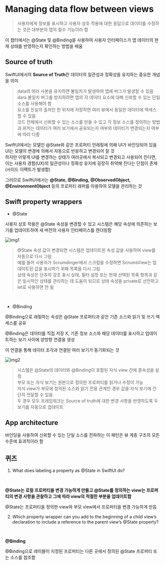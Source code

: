 # Managing data flow between views

> 사용자에게 정보를 표시하고 사용자 상호 작용에 대한 응답으로 데이터를 수정하는 것은 대부분의 앱의 필수 기능이라 함
> <br/>

이 챕터에서는 @State 및 @Binding을 사용하여 사용자 인터페이스가 앱 데이터의 현재 상태를 반영하는지 확인하는 방법을 배움
<br/>

## Source of truth

SwiftUI에서의 **Source of Truth**란 데이터의 일관성과 정확성을 유지하는 중요한 개념을 의미
<br/>

> data의 여러 사본을 유지하면 불일치가 발생하여 앱에 버그가 발생할 수 있음
> <br/>
> dara 불일치 버그를 방지하려면 앱의 각 데이터 요소에 대해 신뢰할 수 있는 단일 소스를 사용해야 함
> <br/>
> 요소를 진실의 출처인 한 위치에 저장하면 여러 뷰에서 동일한 데이터에 액세스할 수 있음
> <br/>
> 코드 전체에서 신뢰할 수 있는 소스를 만들 수 있고 각 정보 소스를 정의하는 방법과 위치는 데이터가 여러 보기에서 공유되는지 여부와 데이터가 변경되는지 여부에 따라 다름
> <br/>

SwiftUI에서는 모델인 @State와 같은 프로퍼티 언래핑에 의해 UI가 바인딩되어 있음
<br/>
UI는 모델의 변경에 의해서 자동으로 반응하고 변경되어 질 것
<br/>
하지만 이렇게 UI를 변경하는 상태가 여러곳에서 복사되고 변경되고 사용되어 진다면, 이는 사용자 경험(UX)의 일관성이나 정확성 유지에 굉장히 취약해 진다는 단점이 존재(사이드 이팩트가 발생함)
<br/>

그러므로 SwiftUI에서는 **@State, @Binding, @ObservedObject, @EnvironmentObject** 등의 프로퍼티 래퍼를 아용하여 모델을 관리하는 것
<br/>

## Swift property wrappers

- @State

사용자 상호 작용은 @State 속성을 변경할 수 있고 시스템은 해당 속성에 의존하는 보기를 업데이트하여 새 버전의 사용자 인터페이스를 렌더링함
<br/>

![img1](https://docs-assets.developer.apple.com/published/9fa0b905ff484f12c53ac1cf634c1a0b/SUI045_001~dark@2x.png)
<br/>

> @State 속성 값이 변경되면 시스템은 업데이트된 속성 값을 사용하여 view를 자동으로 다시 그림
> <br/>
> 예를 들어 사용자가 Scrumdinger에서 스크럼을 수정하면 ScrumsView는 업데이트된 값을 표시하기 위해 목록을 다시 그림
> <br/>
> 상태 속성은 단추의 강조 표시 상태, 필터 설정 또는 현재 선택된 목록 항목과 같은 일시적인 상태를 관리하는 데 도움이 되므로 상태 속성을 private로 선언하고 let로 사용하면 안 됨
> <br/>

<br/>

- @Binding

@Binding으로 래핑하는 속성은 @State 프로퍼티과 같은 기존 소스와 읽기 및 쓰기 액세스를 공유
<br/>

@Binding은 데이터를 직접 저장 X, 기존 정보 소스와 해당 데이터를 표시하고 업데이트하는 보기 사이에 양방향 연결을 생성
<br/>

이 연결을 통해 데이터 조각과 연결된 여러 보기가 동기화되는 것
<br/>

![img2](https://docs-assets.developer.apple.com/published/1247dc2ffdac302f9d7ed3acac0b5675/SUI045_002~dark@2x.png)
<br/>

> 시스템은 @State의 데이터와 @Binding이 포함된 자식 view 간에 종속성을 설정
> <br/>
> 부모 또는 자식 보기는 원본으로 정의한 프로퍼티를 읽거나 수정이 가능
> <br/>
> 자식 view가 부모에 정의된 소스와 읽기 전용 관계인 경우 값을 자식 보기에 간단히 전달할 수 있음
> <br/>
> 두 경우 모두 프레임워크는 Source of truth에 대한 변경 사항을 반영하도록 두 보기를 자동으로 업데이트
> <br/>

## App architecture

바인딩을 사용하여 신뢰할 수 있는 단일 소스를 전파하는 이 패턴은 뷰 계층 구조의 모든 수준에 효과적이라 함
<br/>

## 퀴즈

1. What does labeling a property as @State in SwiftUI do?

<br/>

**@State는 로컬 프로퍼티을 변경 가능하게 만들고 @State를 정의하는 view는 프로퍼티의 변경 사항을 관찰하고 그에 따라 view의 적절한 부분을 업데이트합**
<br/>

@State는 프로퍼티을 정의한 view와 부모 view에서 프로퍼티을 변경 가능하게 만듬
<br/>

2. Which property wrapper can you add to the beginning of a child view’s declaration to include a reference to the parent view’s @State property?

<br/>

**@Binding**
<br/>

@Binding으로 레이블이 지정된 프로퍼티는 다른 곳에서 정의된 @State 프로퍼티 또는 소스를 참조함
<br/>
